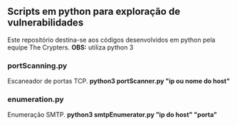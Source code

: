 ## Scripts em python para exploração de vulnerabilidades
Este repositório destina-se aos códigos desenvolvidos em python pela equipe The Crypters.
**OBS:** utiliza python 3

### portScanning.py
Escaneador de portas TCP.
**python3 portScanner.py "ip ou nome do host"**
### enumeration.py
Enumeração SMTP.
**python3 smtpEnumerator.py "ip do host" "porta"**